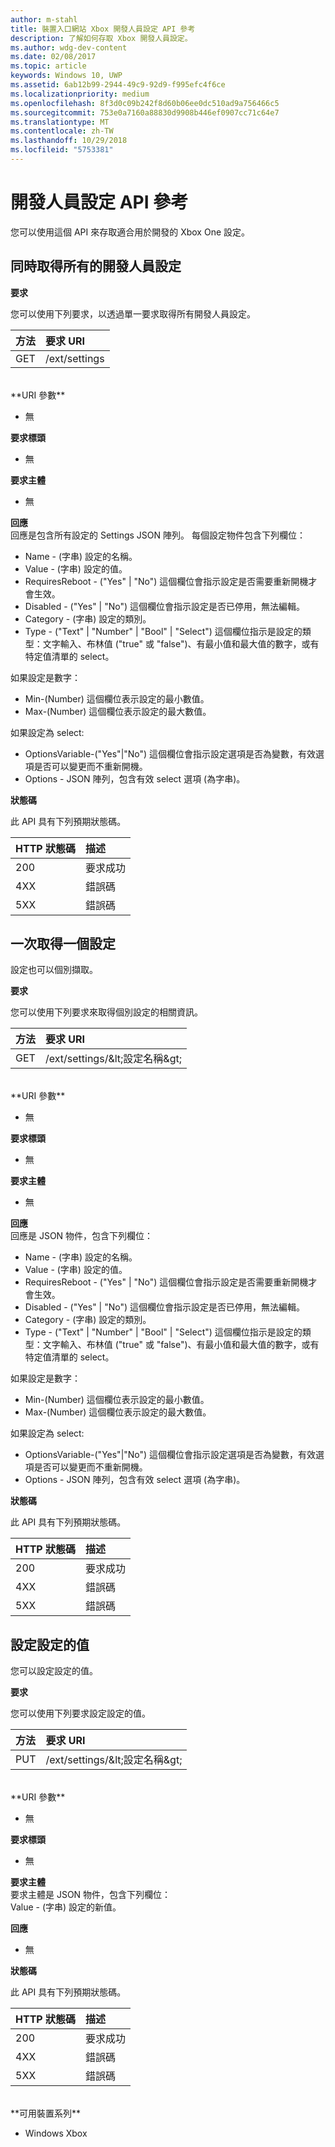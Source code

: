 ```yaml
---
author: m-stahl
title: 裝置入口網站 Xbox 開發人員設定 API 參考
description: 了解如何存取 Xbox 開發人員設定。
ms.author: wdg-dev-content
ms.date: 02/08/2017
ms.topic: article
keywords: Windows 10, UWP
ms.assetid: 6ab12b99-2944-49c9-92d9-f995efc4f6ce
ms.localizationpriority: medium
ms.openlocfilehash: 8f3d0c09b242f8d60b06ee0dc510ad9a756466c5
ms.sourcegitcommit: 753e0a7160a88830d9908b446ef0907cc71c64e7
ms.translationtype: MT
ms.contentlocale: zh-TW
ms.lasthandoff: 10/29/2018
ms.locfileid: "5753381"
---
```

# <a name="developer-settings-api-reference"></a>開發人員設定 API 參考   
您可以使用這個 API 來存取適合用於開發的 Xbox One 設定。

## <a name="get-all-developer-settings-at-once"></a>同時取得所有的開發人員設定

**要求**

您可以使用下列要求，以透過單一要求取得所有開發人員設定。

方法      | 要求 URI
:------     | :-----
GET | /ext/settings
<br />
**URI 參數**

- 無

**要求標頭**

- 無

**要求主體**

- 無

**回應**   
回應是包含所有設定的 Settings JSON 陣列。 每個設定物件包含下列欄位：

* Name - (字串) 設定的名稱。
* Value - (字串) 設定的值。
* RequiresReboot - ("Yes" | "No") 這個欄位會指示設定是否需要重新開機才會生效。
* Disabled - ("Yes" | "No") 這個欄位會指示設定是否已停用，無法編輯。
* Category - (字串) 設定的類別。
* Type - ("Text" | "Number" | "Bool" | "Select") 這個欄位指示是設定的類型：文字輸入、布林值 ("true" 或 "false")、有最小值和最大值的數字，或有特定值清單的 select。

如果設定是數字：
* Min-(Number) 這個欄位表示設定的最小數值。
* Max-(Number) 這個欄位表示設定的最大數值。

如果設定為 select:
* OptionsVariable-("Yes"|"No") 這個欄位會指示設定選項是否為變數，有效選項是否可以變更而不重新開機。
* Options - JSON 陣列，包含有效 select 選項 (為字串)。

**狀態碼**

此 API 具有下列預期狀態碼。

HTTP 狀態碼      | 描述
:------     | :-----
200 | 要求成功
4XX | 錯誤碼
5XX | 錯誤碼

## <a name="get-settings-one-at-a-time"></a>一次取得一個設定
設定也可以個別擷取。

**要求**

您可以使用下列要求來取得個別設定的相關資訊。

方法      | 要求 URI
:------     | :-----
GET | /ext/settings/\&lt;設定名稱\&gt;
<br />
**URI 參數**

- 無

**要求標頭**

- 無

**要求主體**

- 無

**回應**   
回應是 JSON 物件，包含下列欄位：

* Name - (字串) 設定的名稱。
* Value - (字串) 設定的值。
* RequiresReboot - ("Yes" | "No") 這個欄位會指示設定是否需要重新開機才會生效。
* Disabled - ("Yes" | "No") 這個欄位會指示設定是否已停用，無法編輯。
* Category - (字串) 設定的類別。
* Type - ("Text" | "Number" | "Bool" | "Select") 這個欄位指示是設定的類型：文字輸入、布林值 ("true" 或 "false")、有最小值和最大值的數字，或有特定值清單的 select。

如果設定是數字：
* Min-(Number) 這個欄位表示設定的最小數值。
* Max-(Number) 這個欄位表示設定的最大數值。

如果設定為 select:
* OptionsVariable-("Yes"|"No") 這個欄位會指示設定選項是否為變數，有效選項是否可以變更而不重新開機。
* Options - JSON 陣列，包含有效 select 選項 (為字串)。

**狀態碼**

此 API 具有下列預期狀態碼。

HTTP 狀態碼      | 描述
:------     | :-----
200 | 要求成功
4XX | 錯誤碼
5XX | 錯誤碼

## <a name="set-the-value-of-a-setting"></a>設定設定的值
您可以設定設定的值。

**要求**

您可以使用下列要求設定設定的值。

方法      | 要求 URI
:------     | :-----
PUT | /ext/settings/\&lt;設定名稱\&gt;
<br />
**URI 參數**

- 無

**要求標頭**

- 無

**要求主體**   
要求主體是 JSON 物件，包含下列欄位：   
Value - (字串) 設定的新值。

**回應**   

- 無

**狀態碼**

此 API 具有下列預期狀態碼。

HTTP 狀態碼      | 描述
:------     | :-----
200 | 要求成功
4XX | 錯誤碼
5XX | 錯誤碼

<br />
**可用裝置系列**

* Windows Xbox